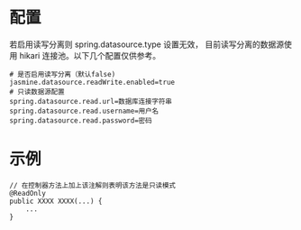 
# 配置
若启用读写分离则 spring.datasource.type 设置无效，
目前读写分离的数据源使用 hikari 连接池。以下几个配置仅供参考。
```
# 是否启用读写分离（默认false)
jasmine.datasource.readWrite.enabled=true
# 只读数据源配置
spring.datasource.read.url=数据库连接字符串
spring.datasource.read.username=用户名
spring.datasource.read.password=密码
```

# 示例
```
// 在控制器方法上加上该注解则表明该方法是只读模式
@ReadOnly
public XXXX XXXX(...) {
    ...
}
```
